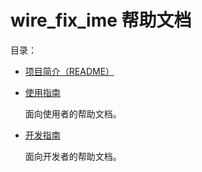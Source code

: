 # wire_fix_ime 帮助文档

目录：

- [项目简介（README）](../../README.md)

- [使用指南](Usage.md)

    面向使用者的帮助文档。

- [开发指南](Development.md)

    面向开发者的帮助文档。
